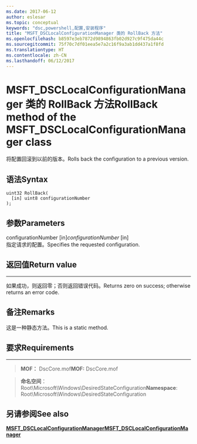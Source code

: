 ```yaml
---
ms.date: 2017-06-12
author: eslesar
ms.topic: conceptual
keywords: "dsc,powershell,配置,安装程序"
title: "MSFT_DSCLocalConfigurationManager 类的 RollBack 方法"
ms.openlocfilehash: b8597e3eb7872d9894863fb02d927c9f475da44c
ms.sourcegitcommit: 75f70c7df01eea5e7a2c16f9a3ab1dd437a1f8fd
ms.translationtype: HT
ms.contentlocale: zh-CN
ms.lasthandoff: 06/12/2017
---
```

# <a name="rollback-method-of-the-msftdsclocalconfigurationmanager-class"></a><span data-ttu-id="cdb43-103">MSFT_DSCLocalConfigurationManager 类的 RollBack 方法</span><span class="sxs-lookup"><span data-stu-id="cdb43-103">RollBack method of the MSFT_DSCLocalConfigurationManager class</span></span>

<span data-ttu-id="cdb43-104">将配置回滚到以前的版本。</span><span class="sxs-lookup"><span data-stu-id="cdb43-104">Rolls back the configuration to a previous version.</span></span>

<a name="syntax"></a><span data-ttu-id="cdb43-105">语法</span><span class="sxs-lookup"><span data-stu-id="cdb43-105">Syntax</span></span>
------

```mof
uint32 RollBack(
  [in] uint8 configurationNumber
);
```

<a name="parameters"></a><span data-ttu-id="cdb43-106">参数</span><span class="sxs-lookup"><span data-stu-id="cdb43-106">Parameters</span></span>
----------

<span data-ttu-id="cdb43-107">configurationNumber \[in\]</span><span class="sxs-lookup"><span data-stu-id="cdb43-107">*configurationNumber* \[in\]</span></span>  
<span data-ttu-id="cdb43-108">指定请求的配置。</span><span class="sxs-lookup"><span data-stu-id="cdb43-108">Specifies the requested configuration.</span></span> 

## <a name="return-value"></a><span data-ttu-id="cdb43-109">返回值</span><span class="sxs-lookup"><span data-stu-id="cdb43-109">Return value</span></span>
------------

<span data-ttu-id="cdb43-110">如果成功，则返回零；否则返回错误代码。</span><span class="sxs-lookup"><span data-stu-id="cdb43-110">Returns zero on success; otherwise returns an error code.</span></span>

## <a name="remarks"></a><span data-ttu-id="cdb43-111">备注</span><span class="sxs-lookup"><span data-stu-id="cdb43-111">Remarks</span></span>

<span data-ttu-id="cdb43-112">这是一种静态方法。</span><span class="sxs-lookup"><span data-stu-id="cdb43-112">This is a static method.</span></span>

## <a name="requirements"></a><span data-ttu-id="cdb43-113">要求</span><span class="sxs-lookup"><span data-stu-id="cdb43-113">Requirements</span></span>
------------
><span data-ttu-id="cdb43-114">**MOF：** DscCore.mof</span><span class="sxs-lookup"><span data-stu-id="cdb43-114">**MOF:** DscCore.mof</span></span>

><span data-ttu-id="cdb43-115">**命名空间**：Root\Microsoft\Windows\DesiredStateConfiguration</span><span class="sxs-lookup"><span data-stu-id="cdb43-115">**Namespace**: Root\Microsoft\Windows\DesiredStateConfiguration</span></span>


## <a name="see-also"></a><span data-ttu-id="cdb43-116">另请参阅</span><span class="sxs-lookup"><span data-stu-id="cdb43-116">See also</span></span>


[<span data-ttu-id="cdb43-117">**MSFT_DSCLocalConfigurationManager**</span><span class="sxs-lookup"><span data-stu-id="cdb43-117">**MSFT_DSCLocalConfigurationManager**</span></span>](msft-dsclocalconfigurationmanager.md)


 

 



